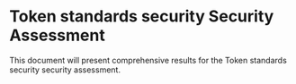 # Token standards security Security Assessment

This document will present comprehensive results for the Token standards security security assessment.
